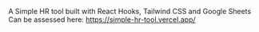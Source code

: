 A Simple HR tool built with React Hooks, Tailwind CSS and Google Sheets
Can be assessed here: https://simple-hr-tool.vercel.app/